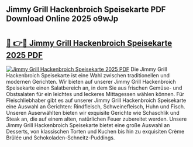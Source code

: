 ## Jimmy Grill Hackenbroich Speisekarte PDF Download Online 2025 o9wJp

# <h2><a href="http://gc8k3at.nevu.top/?p=Jimmy+Grill+Hackenbroich+Speisekarte">🔗 👉🔴 Jimmy Grill Hackenbroich Speisekarte 2025 PDF</a></h2>

[![Jimmy Grill Hackenbroich Speisekarte 2025 PDF](https://i.imgur.com/dBaPXMq.png)](http://gc8k3at.nevu.top/?p=Jimmy+Grill+Hackenbroich+Speisekarte)
Die Jimmy Grill Hackenbroich Speisekarte ist eine Wahl zwischen traditionellen und modernen Gerichten. Wir bieten auf unserer Jimmy Grill Hackenbroich Speisekarte einen Salatbereich an, in dem Sie aus frischen Gemüse- und Obstsalaten für ein leichtes und leckeres Mittagessen wählen können. Für Fleischliebhaber gibt es auf unserer Jimmy Grill Hackenbroich Speisekarte eine Auswahl an Gerichten: Rindfleisch, Schweinefleisch, Huhn und Fisch. Unseren Auserwählten bieten wir exquisite Gerichte wie Schaschlik und Steak an, die auf einem alten, natürlichen Feuer zubereitet werden. Unsere Jimmy Grill Hackenbroich Speisekarte bietet eine große Auswahl an Desserts, von klassischen Torten und Kuchen bis hin zu exquisiten Crème Brûlée und Schokoladen-Schneitz-Puddings.
